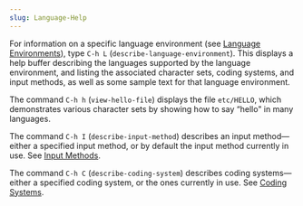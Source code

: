 ```yaml
---
slug: Language-Help
---
```


For information on a specific language environment (see [Language Environments](Language-Environments)), type `C-h L` (`describe-language-environment`). This displays a help buffer describing the languages supported by the language environment, and listing the associated character sets, coding systems, and input methods, as well as some sample text for that language environment.

The command `C-h h` (`view-hello-file`) displays the file `etc/HELLO`, which demonstrates various character sets by showing how to say “hello" in many languages.

The command `C-h I` (`describe-input-method`) describes an input method—either a specified input method, or by default the input method currently in use. See [Input Methods](Input-Methods).

The command `C-h C` (`describe-coding-system`) describes coding systems—either a specified coding system, or the ones currently in use. See [Coding Systems](Coding-Systems).
